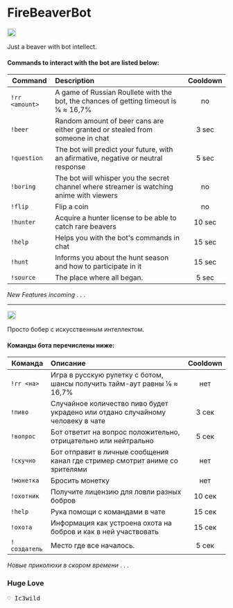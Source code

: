 # FireBeaverBot
<img src="https://cdn-icons-png.flaticon.com/512/3013/3013911.png" width="20" height="20" alt="English Version" title="ENG"></img>

Just a beaver with bot intellect.
#### Commands to interact with the bot are listed below:
| Command        | Description                                                                               | Cooldown |
|----------------|:------------------------------------------------------------------------------------------|:--------:|
| `!rr <amount>` | A game of Russian Roullete with the bot, the chances of getting timeout is 1⁄6 ≈ 16,7%    |    no    |
| `!beer`        | Random amount of beer cans are either granted or stealed from someone in chat             |  3 sec   |
| `!question`    | The bot will predict your future, with an afirmative, negative or neutral response        |  5 sec   |
| `!boring`      | The bot will whisper you the secret channel where streamer is watching anime with viewers |    no    |
| `!flip`        | Flip a coin                                                                               |    no    |
| `!hunter`      | Acquire a hunter license to be able to catch rare beavers                                 |  10 sec  |
| `!help`        | Helps you with the bot's commands in chat                                                 |  15 sec  |
| `!hunt`        | Informs you about the hunt season and how to participate in it                            |  15 sec  |
| `!source`      | The place where all began.                                                                |  5 sec   |

_New Features incoming_ . . .
<hr>
<img src="https://cdn-icons-png.flaticon.com/512/330/330437.png" width="20" height="20" alt="Russian Version" title="RU"></img>

Просто бобер с искусственным интеллектом.
#### Команды бота перечислены ниже:
| Команда      | Описание                                                                       | Cooldown |
|--------------|:-------------------------------------------------------------------------------|:--------:|
| `!rr <на>`   | Игра в русскую рулетку с ботом, шансы получить тайм-аут равны  1⁄6 ≈ 16,7%     |   нет    |
| `!пиво`      | Случайное количество пиво будет украдено или отдано случайному человеку в чате |  3 сек   |
| `!вопрос`    | Бот ответит на вопрос положительно, отрицательно или нейтрально                |  5 сек   |
| `!скучно`    | Бот отправит в личные сообщения канал где стример смотрит аниме со зрителями   |   нет    |
| `!монетка`   | Бросить монетку                                                                |   нет    |
| `!охотник`   | Получите лицензию для ловли разных бобров                                      |  10 сек  |
| `!help`      | Рука помощи с командами в чате                                                 |  15 сек  |
| `!охота`     | Информация как устроена охота на бобров и как в ней участвовать                |  15 сек  |
| `!создатель` | Место где все началось.                                                        |  5 сек   |

_Новые приколюхи в скором времени_ . . .

### Huge Love
<pre>
♡ Ic3wild
</pre>
